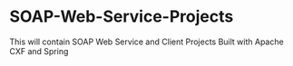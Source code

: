 # SOAP-Web-Service-Projects
This will contain SOAP Web Service and Client Projects Built with Apache CXF and Spring
